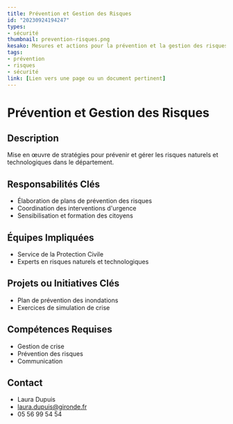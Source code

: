 ```yaml
---
title: Prévention et Gestion des Risques
id: "20230924194247"
types:
- sécurité
thumbnail: prevention-risques.png
kesako: Mesures et actions pour la prévention et la gestion des risques naturels et technologiques.
tags:
- prévention
- risques
- sécurité
link: [Lien vers une page ou un document pertinent]
---
```

# Prévention et Gestion des Risques

## Description
Mise en œuvre de stratégies pour prévenir et gérer les risques naturels et technologiques dans le département.

## Responsabilités Clés
- Élaboration de plans de prévention des risques
- Coordination des interventions d'urgence
- Sensibilisation et formation des citoyens

## Équipes Impliquées
- Service de la Protection Civile
- Experts en risques naturels et technologiques

## Projets ou Initiatives Clés
- Plan de prévention des inondations
- Exercices de simulation de crise

## Compétences Requises
- Gestion de crise
- Prévention des risques
- Communication

## Contact
- Laura Dupuis
- laura.dupuis@gironde.fr
- 05 56 99 54 54
